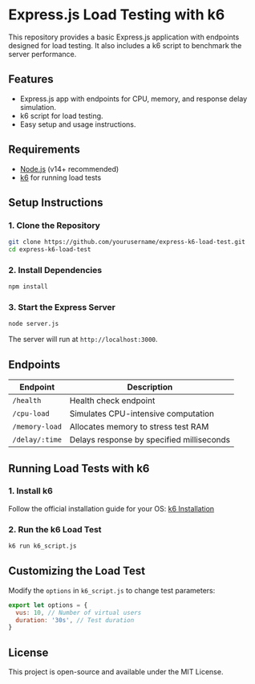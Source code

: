 # Express.js Load Testing with k6

This repository provides a basic Express.js application with endpoints designed for load testing. It also includes a k6 script to benchmark the server performance.

## Features
- Express.js app with endpoints for CPU, memory, and response delay simulation.
- k6 script for load testing.
- Easy setup and usage instructions.

## Requirements
- [Node.js](https://nodejs.org/) (v14+ recommended)
- [k6](https://k6.io/) for running load tests

## Setup Instructions

### 1. Clone the Repository
```sh
git clone https://github.com/yourusername/express-k6-load-test.git
cd express-k6-load-test
```

### 2. Install Dependencies
```sh
npm install
```

### 3. Start the Express Server
```sh
node server.js
```
The server will run at `http://localhost:3000`.

## Endpoints
| Endpoint          | Description |
|------------------|-------------|
| `/health`        | Health check endpoint |
| `/cpu-load`      | Simulates CPU-intensive computation |
| `/memory-load`   | Allocates memory to stress test RAM |
| `/delay/:time`   | Delays response by specified milliseconds |

## Running Load Tests with k6

### 1. Install k6
Follow the official installation guide for your OS: [k6 Installation](https://k6.io/docs/getting-started/installation/)

### 2. Run the k6 Load Test
```sh
k6 run k6_script.js
```

## Customizing the Load Test
Modify the `options` in `k6_script.js` to change test parameters:
```js
export let options = {
  vus: 10, // Number of virtual users
  duration: '30s', // Test duration
}
```

## License
This project is open-source and available under the MIT License.

